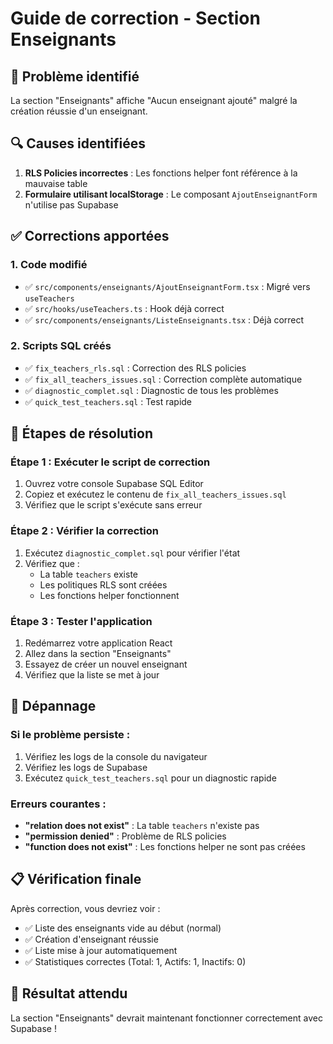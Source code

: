 # Guide de correction - Section Enseignants

## 🎯 Problème identifié
La section "Enseignants" affiche "Aucun enseignant ajouté" malgré la création réussie d'un enseignant.

## 🔍 Causes identifiées
1. **RLS Policies incorrectes** : Les fonctions helper font référence à la mauvaise table
2. **Formulaire utilisant localStorage** : Le composant `AjoutEnseignantForm` n'utilise pas Supabase

## ✅ Corrections apportées

### 1. Code modifié
- ✅ `src/components/enseignants/AjoutEnseignantForm.tsx` : Migré vers `useTeachers`
- ✅ `src/hooks/useTeachers.ts` : Hook déjà correct
- ✅ `src/components/enseignants/ListeEnseignants.tsx` : Déjà correct

### 2. Scripts SQL créés
- ✅ `fix_teachers_rls.sql` : Correction des RLS policies
- ✅ `fix_all_teachers_issues.sql` : Correction complète automatique
- ✅ `diagnostic_complet.sql` : Diagnostic de tous les problèmes
- ✅ `quick_test_teachers.sql` : Test rapide

## 🚀 Étapes de résolution

### Étape 1 : Exécuter le script de correction
1. Ouvrez votre console Supabase SQL Editor
2. Copiez et exécutez le contenu de `fix_all_teachers_issues.sql`
3. Vérifiez que le script s'exécute sans erreur

### Étape 2 : Vérifier la correction
1. Exécutez `diagnostic_complet.sql` pour vérifier l'état
2. Vérifiez que :
   - La table `teachers` existe
   - Les politiques RLS sont créées
   - Les fonctions helper fonctionnent

### Étape 3 : Tester l'application
1. Redémarrez votre application React
2. Allez dans la section "Enseignants"
3. Essayez de créer un nouvel enseignant
4. Vérifiez que la liste se met à jour

## 🔧 Dépannage

### Si le problème persiste :
1. Vérifiez les logs de la console du navigateur
2. Vérifiez les logs de Supabase
3. Exécutez `quick_test_teachers.sql` pour un diagnostic rapide

### Erreurs courantes :
- **"relation does not exist"** : La table `teachers` n'existe pas
- **"permission denied"** : Problème de RLS policies
- **"function does not exist"** : Les fonctions helper ne sont pas créées

## 📋 Vérification finale
Après correction, vous devriez voir :
- ✅ Liste des enseignants vide au début (normal)
- ✅ Création d'enseignant réussie
- ✅ Liste mise à jour automatiquement
- ✅ Statistiques correctes (Total: 1, Actifs: 1, Inactifs: 0)

## 🎉 Résultat attendu
La section "Enseignants" devrait maintenant fonctionner correctement avec Supabase !
